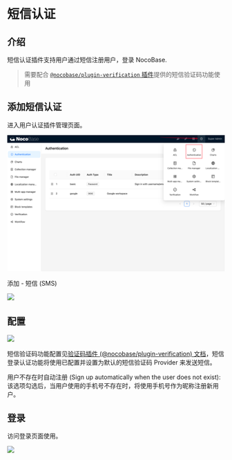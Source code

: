 # 短信认证

## 介绍

短信认证插件支持用户通过短信注册用户，登录 NocoBase.

> 需要配合 [`@nocobase/plugin-verification` 插件](../verification/index.md)提供的短信验证码功能使用

## 添加短信认证

进入用户认证插件管理页面。

![](../oidc/static/2023-12-03-18-19-33.png)

添加 - 短信 (SMS)

![](https://static-docs.nocobase.com/29c8916492fd5e1564a872b31ad3ac0d.png)

## 配置

![](https://static-docs.nocobase.com/a4d35ec63ba22ae2ea9e3e8e1cbb783d.png)

短信验证码功能配置见[验证码插件 (@nocobase/plugin-verification) 文档](../verification/index.md)，短信登录认证功能将使用已配置并设置为默认的短信验证码 Provider 来发送短信。

用户不存在时自动注册 (Sign up automatically when the user does not exist): 该选项勾选后，当用户使用的手机号不存在时，将使用手机号作为昵称注册新用户。

## 登录

访问登录页面使用。

![](https://static-docs.nocobase.com/8d630739201bc27d8b0de076ab4f75e2.png)
